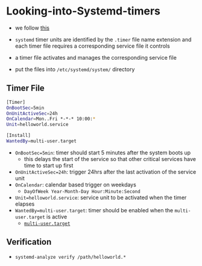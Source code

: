 # Looking-into-Systemd-timers

- we follow [this](https://documentation.suse.com/smart/systems-management/html/systemd-working-with-timers/index.html)

- `systemd` timer units are identified by the `.timer` file name extension and each timer file requires a corresponding service file it controls
- a timer file activates and manages the corresponding service file

- put the files into `/etc/systemd/system/` directory 

## Timer File
```sh
[Timer]
OnBootSec=5min
OnUnitActiveSec=24h
OnCalendar=Mon..Fri *-*-* 10:00:*
Unit=helloworld.service

[Install]
WantedBy=multi-user.target
```
- `OnBootSec=5min`: timer should start 5 minutes after the system boots up
    - this delays the start of the service so that other critical services have time to start up first
- `OnUnitActiveSec=24h`:  trigger 24hrs after the last activation of the service unit
- `OnCalendar`: calendar based trigger on weekdays 
    - `DayOfWeek Year-Month-Day Hour:Minute:Second`
- `Unit=helloworld.service`: service unit to be activated when the timer elapses
- `WantedBy=multi-user.target`: timer should be enabled when the `multi-user.target` is active
    - [`multi-user.target`](https://unix.stackexchange.com/questions/404667/systemd-service-what-is-multi-user-target)

## Verification

- `systemd-analyze verify /path/helloworld.*`